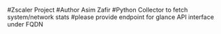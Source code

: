 #Zscaler Project
#Author Asim Zafir 
#Python Collector to fetch system/network stats
#please provide endpoint for glance API interface under FQDN 

